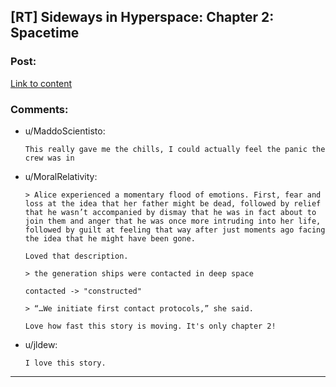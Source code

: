 ## [RT] Sideways in Hyperspace: Chapter 2: Spacetime

### Post:

[Link to content](https://sidewaysfiction.wordpress.com/2016/08/27/spacetime/)

### Comments:

- u/MaddoScientisto:
  ```
  This really gave me the chills, I could actually feel the panic the crew was in
  ```

- u/MoralRelativity:
  ```
  > Alice experienced a momentary flood of emotions. First, fear and loss at the idea that her father might be dead, followed by relief that he wasn’t accompanied by dismay that he was in fact about to join them and anger that he was once more intruding into her life, followed by guilt at feeling that way after just moments ago facing the idea that he might have been gone.

  Loved that description.

  > the generation ships were contacted in deep space

  contacted -> "constructed"

  > “…We initiate first contact protocols,” she said.

  Love how fast this story is moving. It's only chapter 2!
  ```

- u/jldew:
  ```
  I love this story.
  ```

---

